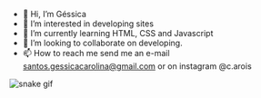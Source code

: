 - 👋 Hi, I’m Géssica
- 👀 I’m interested in developing sites
- 🌱 I’m currently learning HTML, CSS and Javascript
- 💞️ I’m looking to collaborate on developing.
- 📫 How to reach me send me an e-mail santos.gessicacarolina@gmail.com or on instagram @c.arois

<!---
gessicacss/gessicacss is a ✨ special ✨ repository because its `README.md` (this file) appears on your GitHub profile.
You can click the Preview link to take a look at your changes.
--->
![snake gif](https://github.com/gessicacss/gessicacss/blob/output/github-contribution-grid-snake.svg)
